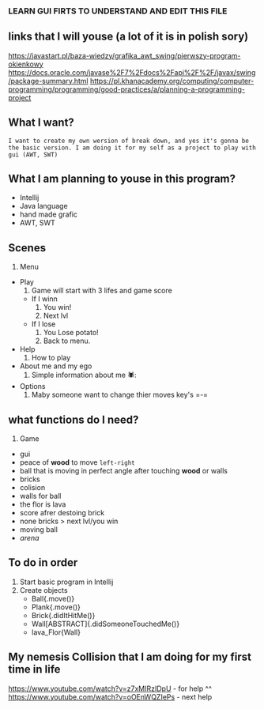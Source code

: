 ### LEARN GUI FIRTS TO UNDERSTAND AND EDIT THIS FILE

## links that I will youse (a lot of it is in polish sory)
https://javastart.pl/baza-wiedzy/grafika_awt_swing/pierwszy-program-okienkowy
https://docs.oracle.com/javase%2F7%2Fdocs%2Fapi%2F%2F/javax/swing/package-summary.html
https://pl.khanacademy.org/computing/computer-programming/programming/good-practices/a/planning-a-programming-project
## What I want?

 ` I want to create my own wersion of break down, and yes it's gonna be the basic version. I am doing it for my self as a project to play with gui (AWT, SWT) `

## What I am planning to youse in this program?

- Intellij
- Java language 
- hand made grafic
- AWT, SWT

## Scenes

1. Menu
  - Play
    1. Game will start with 3 lifes and game score
      - If I winn
         1. You win!
         2. Next lvl
      - If I lose
         1. You Lose potato!
         2. Back to menu.
  - Help
    1. How to play
  - About me and my ego
    1. Simple information about me 🕷️:
  - Options
    1. Maby someone want to change thier moves key's =-= <!--optional-->

## what functions do I need?

1. Game
  - gui
  - peace of **wood** to move `left-right`
  - ball that is moving in perfect angle after touching **wood** or walls
  - bricks
  - colision
  - walls for ball
  - the flor is lava
  - score afrer destoing brick
  - none bricks > next lvl/you win
  - moving ball
  - *arena*

## To do in order

1. Start basic program in Intellij
2. Create objects
   - Ball{.move()}
   - Plank{.move()}
   - Brick{.didItHitMe()}
   - Wall[ABSTRACT]{.didSomeoneTouchedMe()} <!--Do I need it? I need to learn gui, that will be my first step-->
   - lava_Flor{Wall}


## My nemesis Collision that I am doing for my first time in life

https://www.youtube.com/watch?v=z7xMIRzIDpU - for help ^^
https://www.youtube.com/watch?v=oOEnWQZIePs - next help

  

